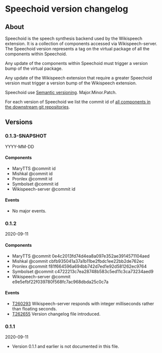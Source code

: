 # Speechoid version changelog

## About

Speechoid is the speech synthesis backend used by the Wikispeech extension. It is a collection
of components accessed via Wikispeech-server. The Speechoid version represents a tag on the
virtual package of all the components within Speechoid.

Any update of the components within Speechoid
must trigger a version bump of the virtual package.

Any update of the Wikispeech extension that require a greater Speechoid version
must trigger a version bump of the Wikispeech extension.

Speechoid use [Semantic versioning](https://semver.org/). Major.Minor.Patch.

For each version of Speechoid we list the commit id
of [all components in the downstream git repositories](https://gerrit.wikimedia.org/r/admin/repos/q/filter:mediawiki%252Fservices%252Fwikispeech%252F).

## Versions

### 0.1.3-SNAPSHOT
YYYY-MM-DD

#### Components
* MaryTTS @commit id
* Mishkal @commit id
* Pronlex @commit id
* Symbolset @commit id
* Wikispeech-server @commit id

#### Events
* No major events.

### 0.1.2
2020-09-11

#### Components
* MaryTTS @commit 0e4c2013fd74d4ea8a097e352ae3914571104aed
* Mishkal @commit cbfb935041a37a1b11be2fbdc1ee22bb2de762ec
* Pronlex @commit f81f664596a694bb742d7ed1e92d581262ec9764
* Symbolset @commit c4722213c7ea28748b583c5ed11c3ca73234aed9
* Wikispeech-server @commit e9e5efbf22f039780f568fc7ac968dbda25c0c7a

#### Events
* [T260293](https://phabricator.wikimedia.org/T260293) Wikispeech-server responds with integer milliseconds rather than floating seconds.
* [T262655](https://phabricator.wikimedia.org/T262655) Version changelog file introduced.

### 0.1.1
2020-09-11

* Version 0.1.1 and earlier is not documented in this file.

